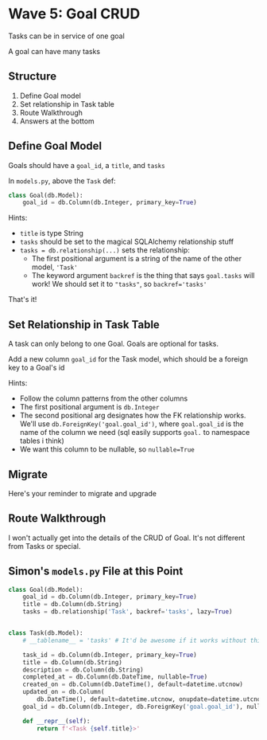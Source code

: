 # Wave 5: Goal CRUD

Tasks can be in service of one goal

A goal can have many tasks

## Structure

1. Define Goal model
1. Set relationship in Task table
1. Route Walkthrough
1. Answers at the bottom

## Define Goal Model

Goals should have a `goal_id`, a `title`, and `tasks`

In `models.py`, above the `Task` def:

```python
class Goal(db.Model):
    goal_id = db.Column(db.Integer, primary_key=True)
```

Hints:

- `title` is type String
- `tasks` should be set to the magical SQLAlchemy relationship stuff
- `tasks = db.relationship(...)` sets the relationship:
  - The first positional argument is a string of the name of the other model, `'Task'`
  - The keyword argument `backref` is the thing that says `goal.tasks` will work! We should set it to `"tasks"`, so `backref='tasks'`

That's it!

## Set Relationship in Task Table

A task can only belong to one Goal. Goals are optional for tasks.

Add a new column `goal_id` for the Task model, which should be a foreign key to a Goal's id

Hints:

- Follow the column patterns from the other columns
- The first positional argument is `db.Integer`
- The second positional arg designates how the FK relationship works. We'll use `db.ForeignKey('goal.goal_id')`, where `goal.goal_id` is the name of the column we need (sql easily supports `goal.` to namespace tables i think)
- We want this column to be nullable, so `nullable=True`

## Migrate

Here's your reminder to migrate and upgrade

## Route Walkthrough

I won't actually get into the details of the CRUD of Goal. It's not different from Tasks or special.

## Simon's `models.py` File at this Point

```python
class Goal(db.Model):
    goal_id = db.Column(db.Integer, primary_key=True)
    title = db.Column(db.String)
    tasks = db.relationship('Task', backref='tasks', lazy=True)


class Task(db.Model):
    # __tablename__ = 'tasks' # It'd be awesome if it works without this line

    task_id = db.Column(db.Integer, primary_key=True)
    title = db.Column(db.String)
    description = db.Column(db.String)
    completed_at = db.Column(db.DateTime, nullable=True)
    created_on = db.Column(db.DateTime(), default=datetime.utcnow)
    updated_on = db.Column(
        db.DateTime(), default=datetime.utcnow, onupdate=datetime.utcnow)
    goal_id = db.Column(db.Integer, db.ForeignKey('goal.goal_id'), nullable=True)

    def __repr__(self):
        return f'<Task {self.title}>'
```